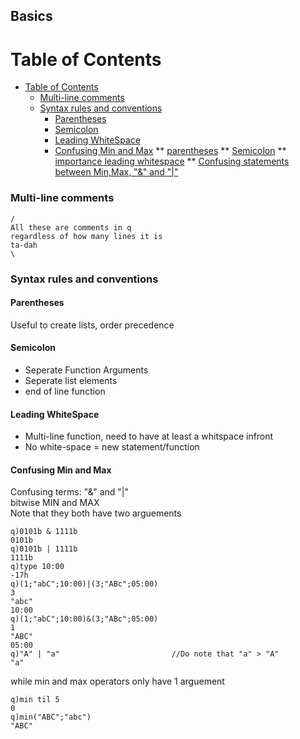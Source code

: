 ## Basics

Table of Contents
=================

- [Table of Contents](#table-of-contents)
    - [Multi-line comments](#multi-line-comments)
    - [Syntax rules and conventions](#syntax-rules-and-conventions)
      - [Parentheses](#parentheses)
      - [Semicolon](#semicolon)
      - [Leading WhiteSpace](#leading-whitespace)
      - [Confusing Min and Max](#confusing-min-and-max)
    ** [parentheses](#parentheses)
    ** [Semicolon](#semicolon)
    ** [importance leading whitespace](#leading-whitespace)
    ** [Confusing statements between Min,Max, "&" and "|"](#confusing-min-and-max)



### Multi-line comments
```
/
All these are comments in q
regardless of how many lines it is
ta-dah
\
```

### Syntax rules and conventions
#### Parentheses
Useful to create lists, order precedence
#### Semicolon
* Seperate Function Arguments
* Seperate list elements
* end of line function

#### Leading WhiteSpace
* Multi-line function, need to have at least a whitspace infront  
* No white-space = new statement/function

#### Confusing Min and Max
Confusing terms: "&" and "|"  
bitwise MIN and MAX  
Note that they both have two arguements
```
q)0101b & 1111b
0101b
q)0101b | 1111b 
1111b
q)type 10:00 
-17h
q)(1;"abC";10:00)|(3;"ABc";05:00)
3
"abc"
10:00
q)(1;"abC";10:00)&(3;"ABc";05:00) 
1
"ABC"
05:00
q)"A" | "a"                         //Do note that "a" > "A"
"a"
```
while min and max operators only have 1 arguement
```
q)min til 5
0
q)min("ABC";"abc")
"ABC"
```


